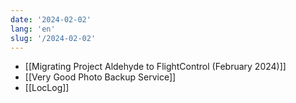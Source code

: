 ```yaml
---
date: '2024-02-02'
lang: 'en'
slug: '/2024-02-02'
---
```


- [[Migrating Project Aldehyde to FlightControl (February 2024)]]
- [[Very Good Photo Backup Service]]
- [[LocLog]]